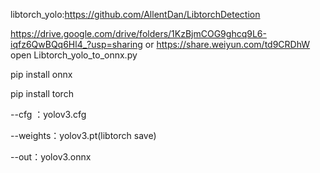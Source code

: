 libtorch_yolo:https://github.com/AllentDan/LibtorchDetection

https://drive.google.com/drive/folders/1KzBjmCOG9ghcq9L6-iqfz6QwBQq6Hl4_?usp=sharing or https://share.weiyun.com/td9CRDhW
open Libtorch_yolo_to_onnx.py 

pip install onnx

pip install torch

--cfg ：yolov3.cfg

--weights：yolov3.pt(libtorch save)

--out：yolov3.onnx

